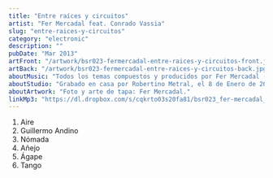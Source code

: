 ```yaml
---
title: "Entre raíces y circuitos"
artist: "Fer Mercadal feat. Conrado Vassia"
slug: "entre-raices-y-circuitos"
category: "electronic"
description: ""
pubDate: "Mar 2013"
artFront: "/artwork/bsr023-fermercadal-entre-raices-y-circuitos-front.jpg"
artBack: "/artwork/bsr023-fermercadal-entre-raices-y-circuitos-back.jpg"
aboutMusic: "Todos los temas compuestos y producidos por Fer Mercadal (instrumentos virtuales) y Conrado Vassia (instrumentos étnicos)."
aboutStudio: "Grabado en casa por Robertino Metral, el 8 de Enero de 2013. Mezclado y masterizado por Fer Mercadal."
aboutArtwork: "Foto y arte de tapa: Fer Mercadal."
linkMp3: "https://dl.dropbox.com/s/cqkrto03s20fa81/bsr023_fer-mercadal_entre-raices-y-circuitos.zip"
---
```


1. Aire
2. Guillermo Andino
3. Nómada
4. Añejo
5. Ágape
6. Tango
